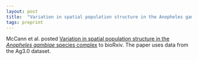 ```yaml
---
layout: post
title:  "Variation in spatial population structure in the Anopheles gambiae species complex (McCann et al. 2024)"
tags: preprint
---
```


McCann et al. posted [Variation in spatial population structure in the
*Anopheles gambiae* species
complex](https://doi.org/10.1101/2024.05.26.595955) to bioRxiv. The
paper uses data from the Ag3.0 dataset.



